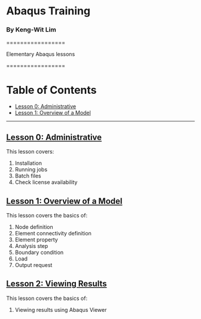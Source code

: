 # Abaqus Training
### By Keng-Wit Lim

=================

Elementary Abaqus lessons 

=================


Table of Contents
=================

  * [Lesson 0: Administrative](#lesson-0)  
  * [Lesson 1: Overview of a Model](#lesson-1)  
  
---

## [Lesson 0: Administrative](00_Lesson#lesson-0)
This lesson covers:

 1. Installation
 2. Running jobs
 3. Batch files
 4. Check license availability

## [Lesson 1: Overview of a Model](01_Lesson#lesson-1)

This lesson covers the basics of:

 1. Node definition
 2. Element connectivity definition
 3. Element property
 4. Analysis step
 5. Boundary condition
 6. Load
 7. Output request

## [Lesson 2: Viewing Results](02_Lesson#lesson-2)

This lesson covers the basics of:

 1. Viewing results using Abaqus Viewer 
 
